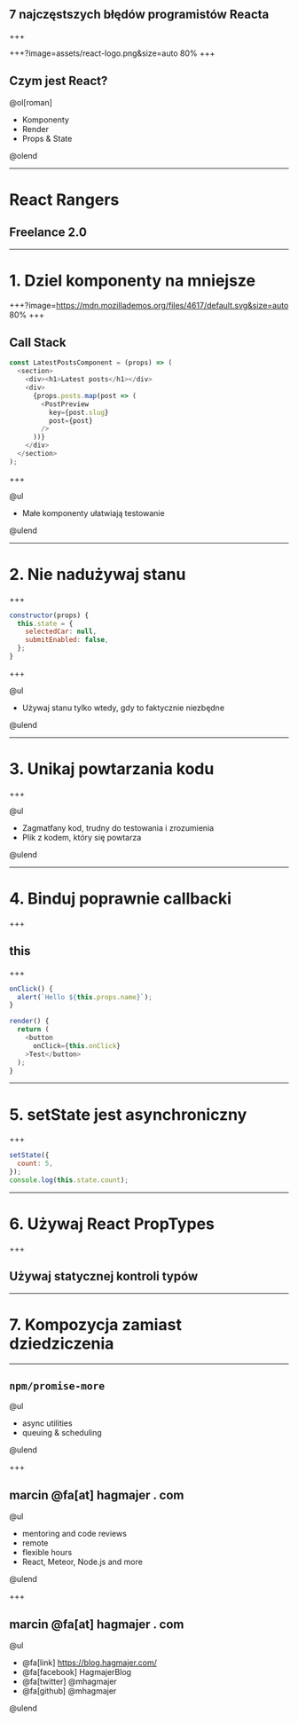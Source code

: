 ## 7 najczęstszych błędów programistów Reacta

+++

+++?image=assets/react-logo.png&size=auto 80%
+++

## Czym jest React?

@ol[roman]

- Komponenty
- Render
- Props & State

@olend

---

# React Rangers

## Freelance 2.0

---

# 1. Dziel komponenty na mniejsze

<!-- https://developer.mozilla.org/en-US/docs/Web/JavaScript/EventLoop -->

+++?image=https://mdn.mozillademos.org/files/4617/default.svg&size=auto 80%
+++

## Call Stack

```javascript
const LatestPostsComponent = (props) => (
  <section>
    <div><h1>Latest posts</h1></div>
    <div>
      {props.posts.map(post => (
        <PostPreview
          key={post.slug}
          post={post}
        />
      ))}
    </div>
  </section>
);
```

+++

@ul

- Małe komponenty ułatwiają testowanie

@ulend


---

# 2. Nie nadużywaj stanu

<!-- State is a subset of data that, if changed, causes a React component to re-render itself. -->

+++

<!-- Single source of truth -->

```javascript
constructor(props) {
  this.state = {
    selectedCar: null,
    submitEnabled: false,
  };
}
```

+++

@ul

- Używaj stanu tylko wtedy, gdy to faktycznie niezbędne

@ulend

---

# 3. Unikaj powtarzania kodu

+++

@ul

- Zagmatfany kod, trudny do testowania i zrozumienia
- Plik z kodem, który się powtarza

@ulend

---

# 4. Binduj poprawnie callbacki

+++

## this

+++

```javascript
onClick() {
  alert(`Hello ${this.props.name}`);
}

render() {
  return (
    <button
      onClick={this.onClick}
    >Test</button>
  );
}
```

---

# 5. setState jest asynchroniczny

+++

```javascript
setState({
  count: 5,
});
console.log(this.state.count);
```

---

# 6. Używaj React PropTypes

+++

## Używaj statycznej kontroli typów

---

# 7. Kompozycja zamiast dziedziczenia

---

## `npm/promise-more`

@ul

- async utilities
- queuing & scheduling

@ulend

+++

## marcin @fa[at] hagmajer . com

@ul

- mentoring and code reviews
- remote
- flexible hours
- React, Meteor, Node.js and more

@ulend

+++

## marcin @fa[at] hagmajer . com

@ul

- @fa[link] https://blog.hagmajer.com/
- @fa[facebook] HagmajerBlog
- @fa[twitter] @mhagmajer
- @fa[github] @mhagmajer

@ulend
